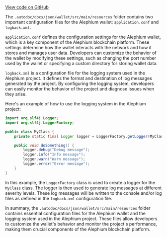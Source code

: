 [View code on GitHub](https://github.com/alephium/alephium/.autodoc/docs/json/wallet/src/main/resources)

The `.autodoc/docs/json/wallet/src/main/resources` folder contains two important configuration files for the Alephium wallet: `application.conf` and `logback.xml`.

`application.conf` defines the configuration settings for the Alephium wallet, which is a key component of the Alephium blockchain platform. These settings determine how the wallet interacts with the network and how it stores and manages user data. Developers can customize the behavior of the wallet by modifying these settings, such as changing the port number used by the wallet or specifying a custom directory for storing wallet data.

`logback.xml` is a configuration file for the logging system used in the Alephium project. It defines the format and destination of log messages generated by the project. By configuring the logging system, developers can easily monitor the behavior of the project and diagnose issues when they arise.

Here's an example of how to use the logging system in the Alephium project:

```java
import org.slf4j.Logger;
import org.slf4j.LoggerFactory;

public class MyClass {
    private static final Logger logger = LoggerFactory.getLogger(MyClass.class);

    public void doSomething() {
        logger.debug("Debug message");
        logger.info("Info message");
        logger.warn("Warn message");
        logger.error("Error message");
    }
}
```

In this example, the `LoggerFactory` class is used to create a logger for the `MyClass` class. The logger is then used to generate log messages at different severity levels. These log messages will be written to the console and/or log files as defined in the `logback.xml` configuration file.

In summary, the `.autodoc/docs/json/wallet/src/main/resources` folder contains essential configuration files for the Alephium wallet and the logging system used in the Alephium project. These files allow developers to customize the wallet's behavior and monitor the project's performance, making them crucial components of the Alephium blockchain platform.
